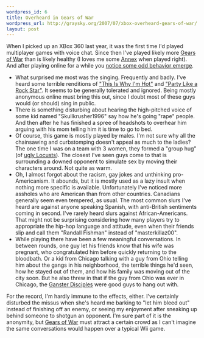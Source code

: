 ```yaml
--- 
wordpress_id: 6
title: Overheard in Gears of War
wordpress_url: http://graysky.org/2007/07/xbox-overheard-gears-of-war/
layout: post
---
```

When I picked up an XBox 360 last year, it was the first time I'd played multiplayer games with voice chat. Since then I've played likely more <a href="http://gearsofwar.com/">Gears of War</a> than is likely healthy (I loves me some <a href="http://xbox360.ign.com/articles/778/778340p1.html">Annex</a> when played right). And after playing online for a while you <a href="http://www.penny-arcade.com/comic/2007/04/30">notice some odd behavior emerge</a>.

<ul>

<li>What surprised me most was the singing. Frequently and badly. I've heard some terrible renditions of <a href="http://en.wikipedia.org/wiki/This_Is_Why_I'm_Hot">"This Is Why I'm Hot"</a> and <a href="http://youtube.com/results?search_query=party+like+a+rock+star&search=">"Party Like a Rock Star"</a>. It seems to be generally tolerated and ignored. Being mostly anonymous online must bring this out, since I doubt most of these guys would (or should) sing in public. 

<li>There is something disturbing about hearing the high-pitched voice of some kid named "Skullkrusher1996" say how he's going "rape" people. And then after he has finished a spree of headshots to overhear him arguing with his mom telling him it is time to go to bed.

<li>Of course, this game is mostly played by males. I'm not sure why all the chainsawing and curbstomping doesn't appeal as much to the ladies? The one time I was on a team with 3 women, they formed a "group hug" (of <a href="http://planetgearsofwar.gamespy.com/View.php?view=GameInfo.Detail&id=2">ugly Locusts</a>). The closest I've seen guys come to that is surrounding a downed opponent to simulate sex by moving their characters around. Not quite as warm.

<li>Oh, I almost forgot about the racism, gay jokes and unthinking pro-Americanism. It abounds, but it is mostly used as a lazy insult when nothing more specific is available. Unfortunately I've noticed more assholes who are American than from other countries. Canadians generally seem even tempered, as usual. The most common slurs I've heard are against anyone speaking Spanish, with anti-British sentiments coming in second. I've rarely heard slurs against African-Americans. That might not be surprising considering how many players try to appropriate the hip-hop language and attitude, even when their friends slip and call them "Randall Fishman" instead of "masterkillaz00".

<li>While playing there have been a few meaningful conversations. In between rounds, one guy let his friends know that his wife was pregnant, who congratulated him before quickly returning to the bloodbath. Or a kid from Chicago talking with a guy from Ohio telling him about the gangs in his neighborhood, the terrible things he'd seen, how he stayed out of them, and how his family was moving out of the city soon. But he also threw in that if the guy from Ohio was ever in Chicago, the <a href="http://en.wikipedia.org/wiki/Gangster_Disciples">Ganster Disciples</a> were good guys to hang out with.

</ul>

For the record, I'm hardly immune to the effects, either. I've certainly disturbed the missus when she's heard me barking to "let him bleed out" instead of finishing off an enemy, or seeing my enjoyment after sneaking up behind someone to shotgun an opponent. I'm sure part of it is the anonymity, but <a href="http://en.wikipedia.org/wiki/Gears_of_War#Versus">Gears of War</a> must attract a certain crowd as I can't imagine the same conversations would happen over a typical Wii game. 
